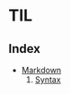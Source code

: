 # TIL
## Index
- [Markdown](https://github.com/jeongyongs/til/tree/master/Markdown)
  1. [Syntax](https://github.com/jeongyongs/til/blob/master/Markdown/Syntax.md)
